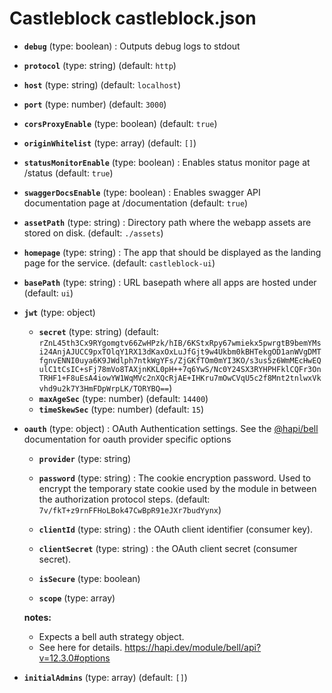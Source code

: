 # Castleblock castleblock.json

- **`debug`** (type: boolean) : Outputs debug logs to stdout

- **`protocol`** (type: string)
  (default: `http`)
- **`host`** (type: string)
  (default: `localhost`)
- **`port`** (type: number)
  (default: `3000`)
- **`corsProxyEnable`** (type: boolean)
  (default: `true`)
- **`originWhitelist`** (type: array)
  (default: `[]`)

- **`statusMonitorEnable`** (type: boolean) : Enables status monitor page at /status
  (default: `true`)
- **`swaggerDocsEnable`** (type: boolean) : Enables swagger API documentation page at /documentation
  (default: `true`)
- **`assetPath`** (type: string) : Directory path where the webapp assets are stored on disk.
  (default: `./assets`)
- **`homepage`** (type: string) : The app that should be displayed as the landing page for the service.
  (default: `castleblock-ui`)
- **`basePath`** (type: string) : URL basepath where all apps are hosted under
  (default: `ui`)
- **`jwt`** (type: object)

  - **`secret`** (type: string)
    (default: `rZnL45th3Cx9RYgomgtv66ZwHPzk/hIB/6KStxRpy67wmiekx5pwrgtB9bemYMsi24AnjAJUCC9pxTOlqY1RX13dKaxOxLuJfGjt9w4Ukbm0kBHTekgOD1anWVgDMTfgnvENNI0uya6K9JWdlph7ntkWgYFs/ZjGKfTOm0mYI3KO/s3us5z6WmMEcHwEQulC1tCsIC+sFj78mVo8TAXjnKKL0pH++7q6YwS/Nc0Y24SX3RYHPHFklCQFr3OnTRHF1+F8uEsA4iowYW1WqMVc2nXQcRjAE+IHKru7mOwCVqU5c2f8Mnt2tnlwxVkvhd9u2k7Y3HmFDpWrpLK/TORYBQ==`)
  - **`maxAgeSec`** (type: number)
    (default: `14400`)
  - **`timeSkewSec`** (type: number)
    (default: `15`)

- **`oauth`** (type: object) : OAuth Authentication settings. See the [@hapi/bell](https://hapi.dev/module/bell/api?v=12.3.0#options) documentation for oauth provider specific options

  - **`provider`** (type: string)

  - **`password`** (type: string) : The cookie encryption password. Used to encrypt the temporary state cookie used by the module in between the authorization protocol steps.
    (default: `7v/fkT+z9rnFFHoLBok47CwBpR91eJXr7budYynx`)
  - **`clientId`** (type: string) : the OAuth client identifier (consumer key).

  - **`clientSecret`** (type: string) : the OAuth client secret (consumer secret).

  - **`isSecure`** (type: boolean)

  - **`scope`** (type: array)

  **notes:**

  - Expects a bell auth strategy object.
  - See here for details. https://hapi.dev/module/bell/api?v=12.3.0#options

- **`initialAdmins`** (type: array)
  (default: `[]`)
